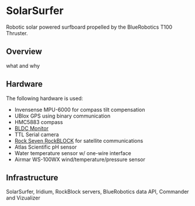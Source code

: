 # SolarSurfer

Robotic solar powered surfboard propelled by the BlueRobotics T100 Thruster.

## Overview

what and why

## Hardware

The following hardware is used:

* Invensense MPU-6000 for compass tilt compensation
* UBlox GPS using binary communication
* HMC5883 compass
* [BLDC Monitor](https://github.com/rjehangir/bldc_monitor)
* TTL Serial camera
* [Rock Seven RockBLOCK](http://rockblock.rock7mobile.com/) for satellite communications
* Atlas Scientific pH sensor
* Water temperature sensor w/ one-wire interface
* Airmar WS-100WX wind/temperature/pressure sensor

## Infrastructure

SolarSurfer, Iridium, RockBlock servers, BlueRobotics data API, Commander and Vizualizer
